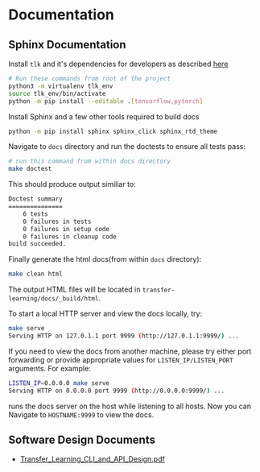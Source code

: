 # Documentation

## Sphinx Documentation

Install `tlk` and it's dependencies for developers as described [here](/README.md##build-and-install)
```bash
# Run these commands from root of the project
python3 -m virtualenv tlk_env
source tlk_env/bin/activate
python -m pip install --editable .[tensorflow,pytorch]
```

Install Sphinx and a few other tools required to build docs
```bash
python -m pip install sphinx sphinx_click sphinx_rtd_theme
```

Navigate to `docs` directory and run the doctests to ensure all tests pass:
```bash
# run this command from within docs directory
make doctest
```

This should produce output similiar to:
```bash
Doctest summary
===============
    6 tests
    0 failures in tests
    0 failures in setup code
    0 failures in cleanup code
build succeeded.
```

Finally generate the html docs(from within `docs` directory):
```bash
make clean html 
```

The output HTML files will be located in `transfer-learning/docs/_build/html`.

To start a local HTTP server and view the docs locally, try:
```bash
make serve
Serving HTTP on 127.0.1.1 port 9999 (http://127.0.1.1:9999/) ...
```

If you need to view the docs from another machine, please try either port forwarding or
provide appropriate values for `LISTEN_IP/LISTEN_PORT` arguments.
For example:
```bash
LISTEN_IP=0.0.0.0 make serve
Serving HTTP on 0.0.0.0 port 9999 (http://0.0.0.0:9999/) ...
```

runs the docs server on the host while listening to all hosts.
Now you can Navigate to `HOSTNAME:9999` to view the docs.

## Software Design Documents

* [Transfer_Learning_CLI_and_API_Design.pdf](/docs/sw_design/Transfer_Learning_CLI_and_API_Design.pdf)


